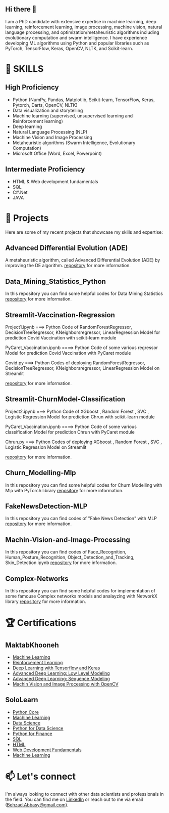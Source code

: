 ## Hi there 👋

I am a PhD candidate with extensive expertise in machine learning, deep learning, reinforcement learning, image processing, machine vision, natural language processing, and optimization/metaheuristic algorithms including evolutionary computation and swarm intelligence. I have experience developing ML algorithms using Python and popular libraries such as PyTorch, TensorFlow, Keras, OpenCV, NLTK, and Scikit-learn.


# 🔭 SKILLS
## High Proficiency
* Python (NumPy, Pandas, Matplotlib, Scikit-learn, TensorFlow, Keras, Pytorch, Darts, OpenCV, NLTK) 
* Data visualization and storytelling
* Machine learning (supervised, unsupervised learning and Reinforcement learning)
* Deep learning
* Natural Language Processing (NLP)
* Machine Vision and Image Processing
* Metaheuristic algorithms (Swarm Intelligence, Evolutionary Computation)
* Microsoft Office (Word, Excel, Powerpoint)
## Intermediate Proficiency
* HTML & Web development fundamentals
* SQL
* C#.Net
* JAVA

# 🌱 Projects
Here are some of my recent projects that showcase my skills and expertise:

## Advanced Differential Evolution (ADE)
A metaheuristic algorithm, called Advanced Differential Evolution (ADE) by improving the DE algorithm. [repository](https://github.com/iamBehzad/Advanced-Differential-Evolution) for more information.

## Data_Mining_Statistics_Python
In this repository you can find some helpful codes for Data Mining Statistics [repository](https://github.com/iamBehzad/Data_Mining_Statistics_Python) for more information.

## Streamlit-Vaccination-Regression

Project1.ipynb ===> Python Code of RandomForestRegressor, DecisionTreeRegressor, KNeighborsregressor, LinearRegression Model for prediction Covid Vaccination with scikit-learn module

PyCaret_Vaccination.ipynb ====> Python Code of some various regressor Model for prediction Covid Vaccination with PyCaret module

Covid.py ===> Python Codes of deploying RandomForestRegressor, DecisionTreeRegressor, KNeighborsregressor, LinearRegression Model on Streamlit 

[repository](https://github.com/iamBehzad/Streamlit-Vaccination-Regression) for more information.

## Streamlit-ChurnModel-Classification
Project2.ipynb ===> Python Code of XGboost , Random Forest , SVC , Logistic Regression Model for prediction Chrun with scikit-learn module

PyCaret_Vaccination.ipynb ====> Python Code of some various classification Model for prediction Chrun with PyCaret module

Chrun.py ===> Python Codes of deploying XGboost , Random Forest , SVC , Logistic Regression Model on Streamlit

[repository](https://github.com/iamBehzad/Streamlit-ChurnModel-Classification) for more information.

## Churn_Modelling-Mlp
In this repository you can find some helpful codes for Churn Modelling with Mlp with PyTorch library [repository](https://github.com/iamBehzad/Churn_Modelling-Mlp) for more information.

## FakeNewsDetection-MLP
In this repository you can find codes of "Fake News Detection" with MLP [repository](https://github.com/iamBehzad/FakeNewsDetection-MLP) for more information.

## Machin-Vision-and-Image-Processing
In this repository you can find codes of Face_Recognition, Human_Posture_Recognition, Object_Detection_and_Tracking, Skin_Detection.ipynb [repository](https://github.com/iamBehzad/Machin-Vision-and-Image-Processing) for more information.

## Complex-Networks
In this repository you can find some helpful codes for implementation of some famouse Complex networks models and analayzing with NetworkX library [repository](https://github.com/iamBehzad/Complex-Networks) for more information.


# 🏆 Certifications

## MaktabKhooneh
* [Machine Learning](https://maktabkhooneh.org/certificates/MK-BNYKXY/)
* [Reinforcement Learning](https://maktabkhooneh.org/certificates/MK-3R7BQW/)
* [Deep Learning with Tensorflow and Keras](https://maktabkhooneh.org/certificates/MK-K1NCSR/)
* [Advanced Deep Learning: Low Level Modeling](https://maktabkhooneh.org/certificates/MK-QGQ26A/)
* [Advanced Deep Learning: Sequence Modeling](https://maktabkhooneh.org/certificates/MK-BNYKXY/)
* [Machin Vision and Image Processing with OpenCV](https://maktabkhooneh.org/certificates/MK-DBKW9I/)

## SoloLearn
* [Python Core](https://www.sololearn.com/certificates/CT-UQZFGFWB)
* [Machine Learning](https://www.sololearn.com/certificates/CT-SF2JAZIU)
* [Data Science](https://www.sololearn.com/certificates/CT-APOA2MF9)
* [Python for Data Science](https://www.sololearn.com/certificates/CT-MERFRDFE)
* [Python for Finance](https://www.sololearn.com/certificates/CT-KSLLGBSA)
* [SQL](https://www.sololearn.com/certificates/CT-SNR61YMC)
* [HTML](https://www.sololearn.com/certificates/CT-LQBXPERO)
* [Web Development Fundamentals](https://www.sololearn.com/certificates/CT-QSGHLXV4)
* [Machine Learning](https://www.sololearn.com/certificates/CT-SF2JAZIU)


# 📫 Let's connect
I'm always looking to connect with other data scientists and professionals in the field. You can find me on [LinkedIn](https://www.linkedin.com/in/behzad-abbasi-76b966212/) or reach out to me via email (Behzad.Abbasy@gmail.com).
